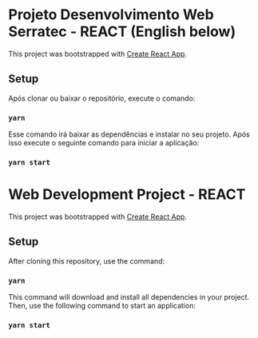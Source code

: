 # Projeto Desenvolvimento Web Serratec - REACT (English below)

This project was bootstrapped with [Create React App](https://github.com/facebook/create-react-app).

## Setup
Após clonar ou baixar o repositório, execute o comando:

### `yarn`

Esse comando irá baixar as dependências e instalar no seu projeto. Após isso execute o seguinte comando para iniciar a aplicação:

### `yarn start`

# Web Development Project - REACT

This project was bootstrapped with [Create React App](https://github.com/facebook/create-react-app).

## Setup
After cloning this repository, use the command:

### `yarn`

This command will download and install all dependencies in your project. Then, use the following command to start an application: 

### `yarn start`

